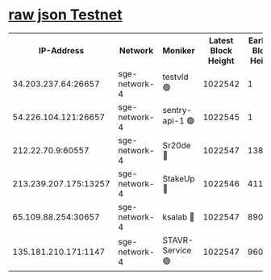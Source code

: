 
[raw json Testnet](https://rpc-check.sget.stavr.tech/sget/rpc-sget-result.json)
=


<table><tr><th>IP-Address</th><th>Network</th><th>Moniker</th><th>Latest Block Height</th><th>Earliest Block Height</th><th>Catching Up</th><th>Tx Index</th><th>Voting Power</th><th>Scan Time</th></tr><tr><td>34.203.237.64:26657</td><td>sge-network-4</td><td>testvld 🟢</td><td>1022542</td><td>1</td><td>False</td><td>on</td><td>0</td><td>2024-01-09T08:48:51.826396845UTC</td></tr><tr><td>54.226.104.121:26657</td><td>sge-network-4</td><td>sentry-api-1 🟢</td><td>1022545</td><td>1</td><td>False</td><td>on</td><td>0</td><td>2024-01-09T08:49:06.797390263UTC</td></tr><tr><td>212.22.70.9:60557</td><td>sge-network-4</td><td>Sr20de 🔴</td><td>1022547</td><td>138001</td><td>False</td><td>on</td><td>99</td><td>2024-01-09T08:49:20.599799227UTC</td></tr><tr><td>213.239.207.175:13257</td><td>sge-network-4</td><td>StakeUp 🔴</td><td>1022546</td><td>411001</td><td>False</td><td>off</td><td>100</td><td>2024-01-09T08:49:15.247485449UTC</td></tr><tr><td>65.109.88.254:30657</td><td>sge-network-4</td><td>ksalab 🔴</td><td>1022547</td><td>890001</td><td>False</td><td>off</td><td>538</td><td>2024-01-09T08:49:18.100812237UTC</td></tr><tr><td>135.181.210.171:1147</td><td>sge-network-4</td><td>STAVR-Service 🟢</td><td>1022547</td><td>960001</td><td>False</td><td>on</td><td>0</td><td>2024-01-09T08:49:15.629895212UTC</td></tr></table>
